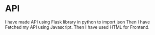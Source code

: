 # API
I have made API using Flask library in python to import json
Then I have Fetched my API using Javascript.
Then I have used HTML for Frontend.
